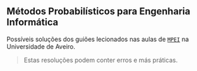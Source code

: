 ## Métodos Probabilísticos para Engenharia Informática

Possíveis soluções dos guiões lecionados nas aulas de [`MPEI`](https://www.ua.pt/pt/uc/12182) na Universidade de Aveiro.

> Estas resoluções podem conter erros e más práticas.
